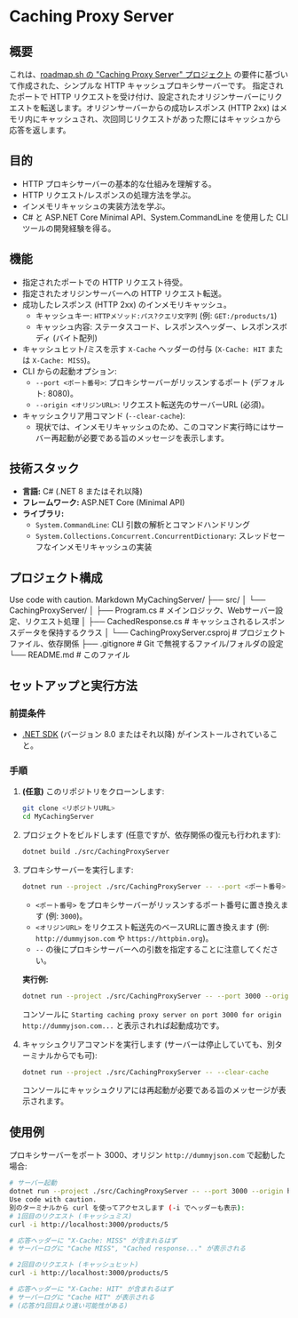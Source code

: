 # Caching Proxy Server

## 概要

これは、[roadmap.sh の "Caching Proxy Server" プロジェクト](https://roadmap.sh/projects/caching-proxy) の要件に基づいて作成された、シンプルな HTTP キャッシュプロキシサーバーです。
指定されたポートで HTTP リクエストを受け付け、設定されたオリジンサーバーにリクエストを転送します。オリジンサーバーからの成功レスポンス (HTTP 2xx) はメモリ内にキャッシュされ、次回同じリクエストがあった際にはキャッシュから応答を返します。

## 目的

*   HTTP プロキシサーバーの基本的な仕組みを理解する。
*   HTTP リクエスト/レスポンスの処理方法を学ぶ。
*   インメモリキャッシュの実装方法を学ぶ。
*   C# と ASP.NET Core Minimal API、System.CommandLine を使用した CLI ツールの開発経験を得る。

## 機能

*   指定されたポートでの HTTP リクエスト待受。
*   指定されたオリジンサーバーへの HTTP リクエスト転送。
*   成功したレスポンス (HTTP 2xx) のインメモリキャッシュ。
    *   キャッシュキー: `HTTPメソッド:パス?クエリ文字列` (例: `GET:/products/1`)
    *   キャッシュ内容: ステータスコード、レスポンスヘッダー、レスポンスボディ (バイト配列)
*   キャッシュヒット/ミスを示す `X-Cache` ヘッダーの付与 (`X-Cache: HIT` または `X-Cache: MISS`)。
*   CLI からの起動オプション:
    *   `--port <ポート番号>`: プロキシサーバーがリッスンするポート (デフォルト: 8080)。
    *   `--origin <オリジンURL>`: リクエスト転送先のサーバーURL (必須)。
*   キャッシュクリア用コマンド (`--clear-cache`):
    *   現状では、インメモリキャッシュのため、このコマンド実行時にはサーバー再起動が必要である旨のメッセージを表示します。

## 技術スタック

*   **言語:** C# (.NET 8 またはそれ以降)
*   **フレームワーク:** ASP.NET Core (Minimal API)
*   **ライブラリ:**
    *   `System.CommandLine`: CLI 引数の解析とコマンドハンドリング
    *   `System.Collections.Concurrent.ConcurrentDictionary`: スレッドセーフなインメモリキャッシュの実装

## プロジェクト構成
Use code with caution.
Markdown
MyCachingServer/
├── src/
│ └── CachingProxyServer/
│ ├── Program.cs # メインロジック、Webサーバー設定、リクエスト処理
│ ├── CachedResponse.cs # キャッシュされるレスポンスデータを保持するクラス
│ └── CachingProxyServer.csproj # プロジェクトファイル、依存関係
├── .gitignore # Git で無視するファイル/フォルダの設定
└── README.md # このファイル
## セットアップと実行方法

### 前提条件

*   [.NET SDK](https://dotnet.microsoft.com/ja-jp/download) (バージョン 8.0 またはそれ以降) がインストールされていること。

### 手順

1.  **(任意)** このリポジトリをクローンします:
    ```bash
    git clone <リポジトリURL>
    cd MyCachingServer
    ```

2.  プロジェクトをビルドします (任意ですが、依存関係の復元も行われます):
    ```bash
    dotnet build ./src/CachingProxyServer
    ```

3.  プロキシサーバーを実行します:
    ```bash
    dotnet run --project ./src/CachingProxyServer -- --port <ポート番号> --origin <オリジンURL>
    ```
    *   `<ポート番号>` をプロキシサーバーがリッスンするポート番号に置き換えます (例: `3000`)。
    *   `<オリジンURL>` をリクエスト転送先のベースURLに置き換えます (例: `http://dummyjson.com` や `https://httpbin.org`)。
    *   `--` の後にプロキシサーバーへの引数を指定することに注意してください。

    **実行例:**
    ```bash
    dotnet run --project ./src/CachingProxyServer -- --port 3000 --origin http://dummyjson.com
    ```
    コンソールに `Starting caching proxy server on port 3000 for origin http://dummyjson.com...` と表示されれば起動成功です。

4.  キャッシュクリアコマンドを実行します (サーバーは停止していても、別ターミナルからでも可):
    ```bash
    dotnet run --project ./src/CachingProxyServer -- --clear-cache
    ```
    コンソールにキャッシュクリアには再起動が必要である旨のメッセージが表示されます。

## 使用例

プロキシサーバーをポート 3000、オリジン `http://dummyjson.com` で起動した場合:

```bash
# サーバー起動
dotnet run --project ./src/CachingProxyServer -- --port 3000 --origin http://dummyjson.com
Use code with caution.
別のターミナルから curl を使ってアクセスします (-i でヘッダーも表示):
# 1回目のリクエスト (キャッシュミス)
curl -i http://localhost:3000/products/5

# 応答ヘッダーに "X-Cache: MISS" が含まれるはず
# サーバーログに "Cache MISS", "Cached response..." が表示される

# 2回目のリクエスト (キャッシュヒット)
curl -i http://localhost:3000/products/5

# 応答ヘッダーに "X-Cache: HIT" が含まれるはず
# サーバーログに "Cache HIT" が表示される
# (応答が1回目より速い可能性がある)